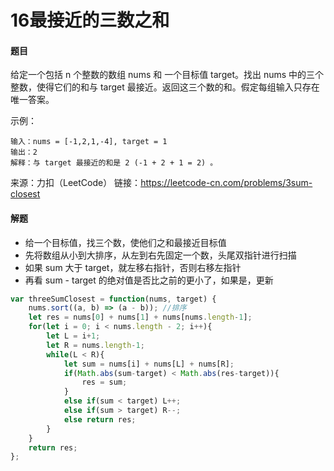 # 16最接近的三数之和

#### 题目

给定一个包括 n 个整数的数组 nums 和 一个目标值 target。找出 nums 中的三个整数，使得它们的和与 target 最接近。返回这三个数的和。假定每组输入只存在唯一答案。

示例：

```
输入：nums = [-1,2,1,-4], target = 1
输出：2
解释：与 target 最接近的和是 2 (-1 + 2 + 1 = 2) 。
```

来源：力扣（LeetCode）
链接：https://leetcode-cn.com/problems/3sum-closest



#### 解题

- 给一个目标值，找三个数，使他们之和最接近目标值
- 先将数组从小到大排序，从左到右先固定一个数，头尾双指针进行扫描
- 如果 sum 大于 target，就左移右指针，否则右移左指针
- 再看 sum - target 的绝对值是否比之前的更小了，如果是，更新

```js
var threeSumClosest = function(nums, target) {
    nums.sort((a, b) => (a - b)); //排序
    let res = nums[0] + nums[1] + nums[nums.length-1];
    for(let i = 0; i < nums.length - 2; i++){
        let L = i+1;
        let R = nums.length-1;
        while(L < R){
            let sum = nums[i] + nums[L] + nums[R];
            if(Math.abs(sum-target) < Math.abs(res-target)){
                res = sum;
            }
            else if(sum < target) L++;
            else if(sum > target) R--;
            else return res;
        }
    }
    return res;
};
```

